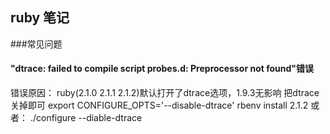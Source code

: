 ruby 笔记
-------------

###常见问题

#### "dtrace: failed to compile script probes.d: Preprocessor not found"错误
错误原因： ruby(2.1.0 2.1.1 2.1.2)默认打开了dtrace选项，1.9.3无影响
把dtrace关掉即可
	export CONFIGURE_OPTS='--disable-dtrace'
	rbenv install 2.1.2
或者：
	./configure --diable-dtrace
